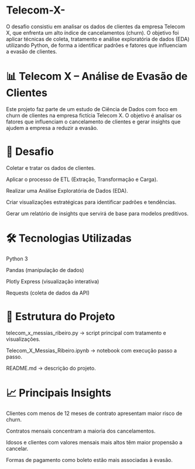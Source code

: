 # Telecom-X-
O desafio consistiu em analisar os dados de clientes da empresa Telecom X, que enfrenta um alto índice de cancelamentos (churn). O objetivo foi aplicar técnicas de coleta, tratamento e análise exploratória de dados (EDA) utilizando Python, de forma a identificar padrões e fatores que influenciam a evasão de clientes.

# 📊 Telecom X – Análise de Evasão de Clientes

Este projeto faz parte de um estudo de Ciência de Dados com foco em churn de clientes na empresa fictícia Telecom X.
O objetivo é analisar os fatores que influenciam o cancelamento de clientes e gerar insights que ajudem a empresa a reduzir a evasão.

# 🚀 Desafio

Coletar e tratar os dados de clientes.

Aplicar o processo de ETL (Extração, Transformação e Carga).

Realizar uma Análise Exploratória de Dados (EDA).

Criar visualizações estratégicas para identificar padrões e tendências.

Gerar um relatório de insights que servirá de base para modelos preditivos.

# 🛠️ Tecnologias Utilizadas

Python 3

Pandas (manipulação de dados)

Plotly Express (visualização interativa)

Requests (coleta de dados da API)

# 📂 Estrutura do Projeto

telecom_x_messias_ribeiro.py → script principal com tratamento e visualizações.

Telecom_X_Messias_Ribeiro.ipynb → notebook com execução passo a passo.

README.md → descrição do projeto.

# 📈 Principais Insights

Clientes com menos de 12 meses de contrato apresentam maior risco de churn.

Contratos mensais concentram a maioria dos cancelamentos.

Idosos e clientes com valores mensais mais altos têm maior propensão a cancelar.

Formas de pagamento como boleto estão mais associadas à evasão.
